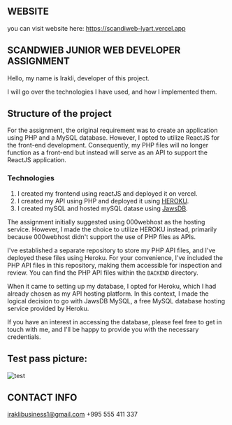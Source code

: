 
## WEBSITE

you can visit website here: https://scandiweb-lyart.vercel.app

## SCANDWIEB JUNIOR WEB DEVELOPER ASSIGNMENT 

Hello, my name is Irakli, developer of this project.

I will go over the technologies I have used, and how I implemented them.

## Structure of the project

For the assignment, the original requirement was to create an application using PHP and a MySQL database. However, I opted to utilize ReactJS for the front-end development. Consequently, my PHP files will no longer function as a front-end but instead will serve as an API to support the ReactJS application.

### Technologies

1) I created my frontend using reactJS and deployed it on vercel.
2) I created my API using PHP and deployed it using [HEROKU](https://dashboard.heroku.com/apps).  
3) I created mySQL and hosted mySQL datase using [JawsDB](https://elements.heroku.com/addons/jawsdb).

The assignment initially suggested using 000webhost as the hosting service. However, I made the choice to utilize HEROKU instead, primarily because 000webhost didn't support the use of PHP files as APIs.

I've established a separate repository to store my PHP API files, and I've deployed these files using Heroku. For your convenience, I've included the PHP API files in this repository, making them accessible for inspection and review. You can find the PHP API files within the ```BACKEND``` directory.

When it came to setting up my database, I opted for Heroku, which I had already chosen as my API hosting platform. In this context, I made the logical decision to go with JawsDB MySQL, a free MySQL database hosting service provided by Heroku.

If you have an interest in accessing the database, please feel free to get in touch with me, and I'll be happy to provide you with the necessary credentials.
## Test pass picture:
![test](https://github.com/irakli182/scandiweb/assets/112957853/0a8686a9-7ad2-4c26-9cb8-254bf3f6b504)



## CONTACT INFO

iraklibusiness1@gmail.com
+995 555 411 337

